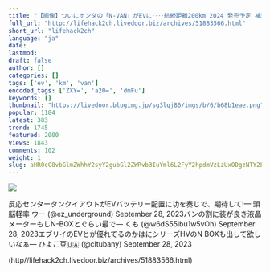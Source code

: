 ```yaml
---
title: "【画像】ついにホンダの「N-VAN」がEVに‥‥航続距離200km 2024 発売予定 補助もだろうしは売れ"
full_url: "http://lifehack2ch.livedoor.biz/archives/51883566.html"
short_url: "lifehack2ch"
language: "ja"
date: 
lastmod: 
draft: false
author: []
categories: []
tags: ['ev', 'km', 'van']
encoded_tags: ['ZXY=', 'a20=', 'dmFu']
keywords: []
thumbnail: "https://livedoor.blogimg.jp/sg3lqj86/imgs/b/6/b68b1eae.png"
popular: 1184
latest: 383
trend: 1745
featured: 2000
views: 1843
comments: 102
weight: 1
slug: aHR0cC8vbGlmZWhhY2syY2gubGl2ZWRvb3IuYml6L2FyY2hpdmVzLzUxODgzNTY2Lmh0bWw=
---
```


![](https://livedoor.blogimg.jp/sg3lqj86/imgs/b/6/b68b1eae.png)

反応センタータンクイアウトがEVバッテリー配置に功を奏じで、期待して!— 頭脳軽率 ウー (@ez_underground) September 28, 2023バンの割に装が良き液晶メーターもしN-BOXとぐらい最で— くも (@w6dS55ibu1w5vOh) September 28, 2023エブリイのEVとが優れてるのかはにシリーズHVのN BOXも出して欲しいなぁ— ひよこ豆🇺🇦 (@cltubany) September 28, 2023

(http//lifehack2ch.livedoor.biz/archives/51883566.html)
